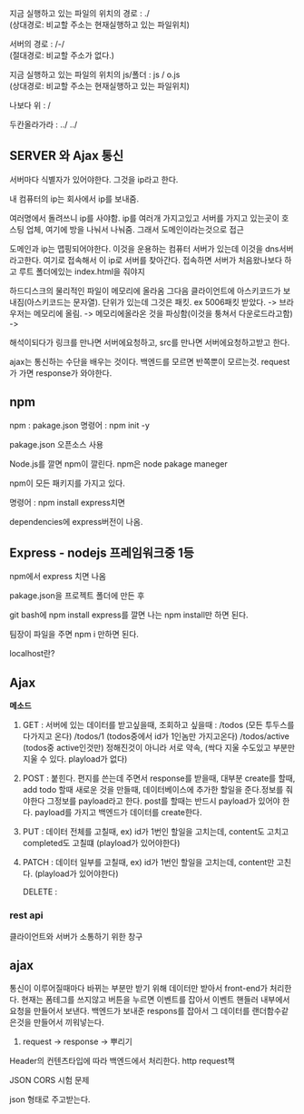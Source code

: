 지금 실행하고 있는 파일의 위치의 경로 : ./  
 (상대경로: 비교할 주소는 현재실행하고 있는 파일위치)

서버의 경로 : /-/   
(절대경로: 비교할 주소가 없다.)    

지금 실행하고 있는 파일의 위치의 js/폴더 : js / o.js  
 (상대경로: 비교할 주소는 현재실행하고 있는 파일위치)

나보다 위  : /

두칸올라가라 : ../ ../

## SERVER 와 Ajax 통신

서버마다 식별자가 있어야한다.  그것을 ip라고 한다. 

내 컴퓨터의 ip는 회사에서 ip를 보내줌.  

여러명에서 돌려쓰니 ip를 사야함. ip를 여러개 가지고있고 서버를 가지고 있는곳이 호스팅 업체, 여기에 방을 나눠서 나눠줌. 그래서 도메인이라는것으로 접근

도메인과 ip는 맵핑되어야한다.  이것을 운용하는 컴퓨터 서버가 있는데 이것을 dns서버라고한다. 여기로 접속해서 이 ip로 서버를 찾아간다. 접속하면 서버가 처음왔나보다 하고 루트 폴더에있는 index.html을 줘야지 

하드디스크의 물리적인 파일이 메모리에 올라옴 그다음 클라이언트에 아스키코드가 보내짐(아스키코드는 문자열).  단위가 있는데 그것은 패킷. ex 5006패킷 받았다. -> 브라우저는 메모리에 올림. -> 메모리에올라온 것을 파싱함(이것을 퉁쳐서 다운로드라고함) -> 

해석이되다가 링크를 만나면 서버에요청하고, src를 만나면 서버에요청하고받고 한다. 

ajax는 통신하는 수단을 배우는 것이다. 백엔드를 모르면 반쪽뿐이 모르는것.  request가 가면 response가 와야한다.

## npm

npm : pakage.json 
명령어 : npm init -y 

pakage.json 오픈소스 사용

Node.js를 깔면 npm이 깔린다. npm은 node pakage maneger

npm이 모든 패키지를 가지고 있다.

명령어 : npm install express치면 

dependencies에 express버전이 나옴.



## Express - nodejs 프레임워크중 1등

npm에서 express 치면 나옴

pakage.json을 프로젝트 폴더에 만든 후 

git bash에 npm install express를 깔면 나는 npm install만 하면 된다.

팀장이 파일을 주면 npm i 만하면 된다.  

localhost란? 

## Ajax

**메소드** 

1. GET : 서버에 있는 데이터를 받고싶을때, 조회하고 싶을때 : /todos (모든 투두스를 다가지고 온다)
   /todos/1 (todos중에서 id가 1인놈만 가지고온다) 
   /todos/active (todos중 active인것만) 정해진것이 아니라 서로 약속,
   (싹다 지울 수도있고 부분만 지울 수 있다. playload가 없다)

2. POST : 붙힌다. 편지를 쓴는데 주면서 response를 받을때, 대부분 create를 할때, add todo 할때 새로운 것을 만들때, 데이터베이스에 추가한 할일을 준다.정보를 줘야한다 그정보를 payload라고 한다. post를 할때는 반드시 payload가 있어야 한다. payload를 가지고 백엔드가 데이터를 create한다.

3. PUT : 데이터 전체를 고칠때,
   ex) id가 1번인 할일을 고치는데, content도 고치고 completed도 고칠떄 (playload가 있어야한다)

4. PATCH : 데이터 일부를 고칠때, 
   ex) id가 1번인 할일을 고치는데, content만 고친다. (playload가 있어야한다)

   DELETE : 

### rest api

클라이언트와 서버가 소통하기 위한 창구

## ajax

통신이 이루어질때마다 바뀌는 부분만 받기 위해 데이터만 받아서 front-end가 처리한다.  현재는 폼테그를 쓰지않고 버튼을 누르면 이벤트를 잡아서 이벤트 핸들러 내부에서 요청을 만들어서 보낸다. 백엔드가 보내준 respons를 잡아서 그 데이터를 랜더함수같은것을 만들어서 끼워넣는다.

1. request -> response -> 뿌리기

Header의 컨텐츠타입에 따라 백엔드에서 처리한다. http request책

JSON CORS 시험 문제

json 형태로 주고받는다.